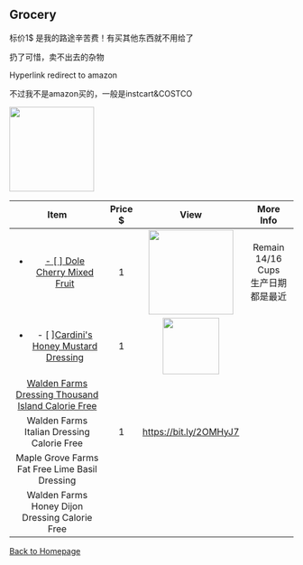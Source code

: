 ## Grocery

标价1$ 是我的路途辛苦费！有买其他东西就不用给了

扔了可惜，卖不出去的杂物

Hyperlink redirect to amazon

不过我不是amazon买的，一般是instcart&COSTCO

<img src="https://ws3.sinaimg.cn/large/006tNbRwly1fud83k5twhj30g40kpmy9.jpg" width="150"/>

|                             Item                             | Price $ |                      View                       |               More Info                |
| :----------------------------------------------------------: | :-----: | :---------------------------------------------: | :------------------------------------: |
| <a href="https://amzn.to/2OMtP55"><ul><li>- [ ] Dole Cherry Mixed Fruit</li></ul></a> |    1    | <img src="https://bit.ly/2MYD6Xj" width="150"/> | Remain 14/16 Cups<br/>生产日期都是最近 |
| <ul><li>- [ ][Cardini's Honey Mustard Dressing](https://www.instacart.com/store/items/item_18315808 )</li></ul> |    1    | <img src="https://bit.ly/2PkheqX" width="100">  |                                        |
| [Walden Farms Dressing Thousand Island Calorie Free](https://www.instacart.com/store/items/item_33502127) |         |                                                 |                                        |
|          Walden Farms Italian Dressing Calorie Free          |    1    |             https://bit.ly/2OMHyJ7              |                                        |
|        Maple Grove Farms Fat Free Lime Basil Dressing        |         |                                                 |                                        |
|        Walden Farms Honey Dijon Dressing Calorie Free        |         |                                                 |                                        |

[Back to Homepage](https://github.com/radium0729/Personal-Sale/blob/master/README.md)